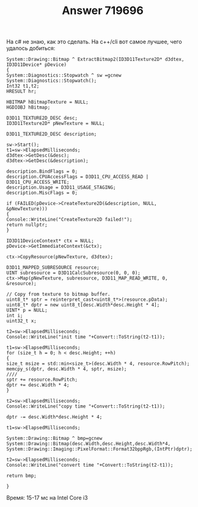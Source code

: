 ﻿---
title: "Answer 719696"
se.owner.user_id: 240512
se.owner.display_name: "MSDN.WhiteKnight"
se.owner.link: "https://ru.stackoverflow.com/users/240512/msdn-whiteknight"
se.answer_id: 719696
se.question_id: 718965
se.post_type: answer
se.score: 2
se.is_accepted: True
---
<p>На c# не знаю, как это сделать. На с++/cli вот самое лучшее, чего удалось добиться:</p>

<pre><code>System::Drawing::Bitmap ^ ExtractBitmap2(ID3D11Texture2D* d3dtex, ID3D11Device* pDevice) 
{
System::Diagnostics::Stopwatch ^ sw =gcnew System::Diagnostics::Stopwatch();
Int32 t1,t2;
HRESULT hr;

HBITMAP hBitmapTexture = NULL;
HGDIOBJ hBitmap;

D3D11_TEXTURE2D_DESC desc;
ID3D11Texture2D* pNewTexture = NULL;

D3D11_TEXTURE2D_DESC description;

sw-&gt;Start();
t1=sw-&gt;ElapsedMilliseconds;
d3dtex-&gt;GetDesc(&amp;desc);
d3dtex-&gt;GetDesc(&amp;description);

description.BindFlags = 0;
description.CPUAccessFlags = D3D11_CPU_ACCESS_READ | D3D11_CPU_ACCESS_WRITE;
description.Usage = D3D11_USAGE_STAGING;
description.MiscFlags = 0;  

if (FAILED(pDevice-&gt;CreateTexture2D(&amp;description, NULL, &amp;pNewTexture)))
{
Console::WriteLine("CreateTexture2D failed!");
return nullptr;
}

ID3D11DeviceContext* ctx = NULL;
pDevice-&gt;GetImmediateContext(&amp;ctx);

ctx-&gt;CopyResource(pNewTexture, d3dtex);

D3D11_MAPPED_SUBRESOURCE resource;
UINT subresource = D3D11CalcSubresource(0, 0, 0);
ctx-&gt;Map(pNewTexture, subresource, D3D11_MAP_READ_WRITE, 0, &amp;resource);

// Copy from texture to bitmap buffer.
uint8_t* sptr = reinterpret_cast&lt;uint8_t*&gt;(resource.pData);
uint8_t* dptr = new uint8_t[desc.Width*desc.Height * 4];
UINT* p = NULL;
int i;
uint32_t x;

t2=sw-&gt;ElapsedMilliseconds;
Console::WriteLine("init time "+Convert::ToString(t2-t1));

t1=sw-&gt;ElapsedMilliseconds;
for (size_t h = 0; h &lt; desc.Height; ++h)
{
size_t msize = std::min&lt;size_t&gt;(desc.Width * 4, resource.RowPitch);
memcpy_s(dptr, desc.Width * 4, sptr, msize);    
////
sptr += resource.RowPitch;
dptr += desc.Width * 4;
}

t2=sw-&gt;ElapsedMilliseconds;
Console::WriteLine("copy time "+Convert::ToString(t2-t1));

dptr -= desc.Width*desc.Height * 4;

t1=sw-&gt;ElapsedMilliseconds;

System::Drawing::Bitmap ^ bmp=gcnew System::Drawing::Bitmap(desc.Width,desc.Height,desc.Width*4,
System::Drawing::Imaging::PixelFormat::Format32bppRgb,(IntPtr)dptr);

t2=sw-&gt;ElapsedMilliseconds;
Console::WriteLine("convert time "+Convert::ToString(t2-t1));

return bmp;

}
</code></pre>

<p>Время: 15-17 мс на Intel Core i3</p>
